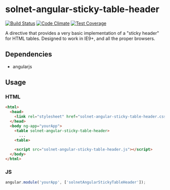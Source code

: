 # solnet-angular-sticky-table-header 

[![Build Status](https://travis-ci.org/solnetdigital/solnet-angular-sticky-table-header.svg?branch=master)](https://travis-ci.org/solnetdigital/solnet-angular-sticky-table-header) [![Code Climate](https://codeclimate.com/github/solnetdigital/solnet-angular-sticky-table-header/badges/gpa.svg)](https://codeclimate.com/github/solnetdigital/solnet-angular-sticky-table-header) [![Test Coverage](https://codeclimate.com/github/solnetdigital/solnet-angular-sticky-table-header/badges/coverage.svg)](https://codeclimate.com/github/solnetdigital/solnet-angular-sticky-table-header)

A directive that provides a very basic implementation of a "sticky header" for HTML tables. Designed to work in IE9+, and all the proper browsers.

## Dependencies

 - angularjs
 
## Usage

### HTML

```HTML
<html>
  <head>
    <link rel="stylesheet" href="solnet-angular-sticky-table-header.css" />
  </head>
  <body ng-app="yourApp">
    <table solnet-angular-sticky-table-header>
      ...
    <table>
    
    <script src="solnet-angular-sticky-table-header.js"></script>
  </body>
</html>
```

### JS

```JavaScript
angular.module('yourApp', ['solnetAngularStickyTableHeader']);
```

